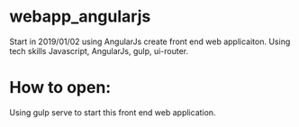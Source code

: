 # webapp_angularjs

Start in 2019/01/02 using AngularJs create front end web applicaiton.
Using tech skills Javascript, AngularJs, gulp, ui-router.

# How to open:
Using gulp serve to start this front end web application.

